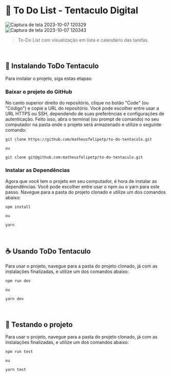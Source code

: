 # 🐙 To Do List - Tentaculo Digital

![Captura de tela 2023-10-07 120329](https://github.com/matheusfelipetp/to-do-tentaculo/assets/102761014/041afb17-4d5e-4c35-886f-c54aa6f77a45)
![Captura de tela 2023-10-07 120343](https://github.com/matheusfelipetp/to-do-tentaculo/assets/102761014/65f07b72-0847-4ef6-92cf-6710b005c0bf)

> To-Do List com visualização em lista e calendário das tarefas.

<br/>

## 🚀 Instalando ToDo Tentaculo

Para instalar o projeto, siga estas etapas:

### Baixar o projeto do GitHub
No canto superior direito do repositório, clique no botão "Code" (ou "Código") e copie a URL do repositório. Você pode escolher entre usar a URL HTTPS ou SSH, dependendo de suas preferências e configurações de autenticação. Feito isso, abra o terminal (ou prompt de comando) no seu computador na pasta onde o projeto será armazenado e utilize o seguinte comando:
```
git clone https://github.com/matheusfelipetp/to-do-tentaculo.git

ou

git clone git@github.com:matheusfelipetp/to-do-tentaculo.git
```

### Instalar as Dependências
Agora que você tem o projeto em seu computador, é hora de instalar as dependências. Você pode escolher entre usar o npm ou o yarn para este passo. Navegue para a pasta do projeto clonado e utilize um dos comandos abaixo:
```
npm install

ou

yarn
```

<br/>

## ☕ Usando ToDo Tentaculo

Para usar o projeto, navegue para a pasta do projeto clonado, já com as instalações finalizadas, e utilize um dos comandos abaixo:

```
npm run dev

ou

yarn dev
```

<br/>

## 🤖 Testando o projeto
Para usar o projeto, navegue para a pasta do projeto clonado, já com as instalações finalizadas, e utilize um dos comandos abaixo:
```
npm run test

ou

yarn test
```
